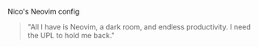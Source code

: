 
Nico's Neovim config

> "All I have is Neovim, a dark room, and endless productivity. I need the UPL to hold me back."
